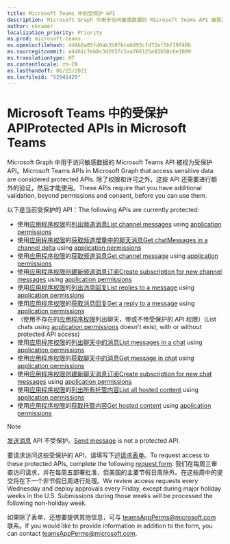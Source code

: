 ```yaml
---
title: Microsoft Teams 中的受保护 API
description: Microsoft Graph 中用于访问敏感数据的 Microsoft Teams API 被视为受保护 API。
author: nkramer
localization_priority: Priority
ms.prod: microsoft-teams
ms.openlocfilehash: dd4b2a85fd0ab3b9fbceb993cfd72ef5bf19f48b
ms.sourcegitcommit: e4461c7eb8c3d265fc1aa766125e81b58c6e1099
ms.translationtype: HT
ms.contentlocale: zh-CN
ms.lasthandoff: 06/15/2021
ms.locfileid: "52941429"
---
```

# <a name="protected-apis-in-microsoft-teams"></a><span data-ttu-id="7cfa8-103">Microsoft Teams 中的受保护 API</span><span class="sxs-lookup"><span data-stu-id="7cfa8-103">Protected APIs in Microsoft Teams</span></span>

<span data-ttu-id="7cfa8-104">Microsoft Graph 中用于访问敏感数据的 Microsoft Teams API 被视为受保护 API。</span><span class="sxs-lookup"><span data-stu-id="7cfa8-104">Microsoft Teams APIs in Microsoft Graph that access sensitive data are considered protected APIs.</span></span> <span data-ttu-id="7cfa8-105">除了权限和许可之外，这些 API 还需要进行额外的验证，然后才能使用。</span><span class="sxs-lookup"><span data-stu-id="7cfa8-105">These APIs require that you have additional validation, beyond permissions and consent, before you can use them.</span></span>


<span data-ttu-id="7cfa8-106">以下是当前受保护的 API：</span><span class="sxs-lookup"><span data-stu-id="7cfa8-106">The following APIs are currently protected:</span></span>
* <span data-ttu-id="7cfa8-107">使用[应用程序权限](auth/auth-concepts.md#microsoft-graph-permissions)的[列出频道消息](/graph/api/channel-list-messages)</span><span class="sxs-lookup"><span data-stu-id="7cfa8-107">[List channel messages](/graph/api/channel-list-messages) using [application permissions](auth/auth-concepts.md#microsoft-graph-permissions)</span></span>
* <span data-ttu-id="7cfa8-108">使用[应用程序权限](auth/auth-concepts.md#microsoft-graph-permissions)的[获取频道增量中的聊天消息](/graph/api/chatmessage-delta)</span><span class="sxs-lookup"><span data-stu-id="7cfa8-108">[Get chatMessages in a channel delta](/graph/api/chatmessage-delta) using [application permissions](auth/auth-concepts.md#microsoft-graph-permissions)</span></span>
* <span data-ttu-id="7cfa8-109">使用[应用程序权限](auth/auth-concepts.md#microsoft-graph-permissions)的[获取频道消息](/graph/api/chatmessage-get)</span><span class="sxs-lookup"><span data-stu-id="7cfa8-109">[Get channel message](/graph/api/chatmessage-get) using [application permissions](auth/auth-concepts.md#microsoft-graph-permissions)</span></span>
* <span data-ttu-id="7cfa8-110">使用[应用程序权限](auth/auth-concepts.md#microsoft-graph-permissions)[创建新频道消息订阅](/graph/api/subscription-post-subscriptions)</span><span class="sxs-lookup"><span data-stu-id="7cfa8-110">[Create subscription for new channel messages](/graph/api/subscription-post-subscriptions) using [application permissions](auth/auth-concepts.md#microsoft-graph-permissions)</span></span>
* <span data-ttu-id="7cfa8-111">使用[应用程序权限](auth/auth-concepts.md#microsoft-graph-permissions)的[列出消息回复](/graph/api/chatmessage-list-replies)</span><span class="sxs-lookup"><span data-stu-id="7cfa8-111">[List replies to a message](/graph/api/chatmessage-list-replies) using [application permissions](auth/auth-concepts.md#microsoft-graph-permissions)</span></span>
* <span data-ttu-id="7cfa8-112">使用[应用程序权限](auth/auth-concepts.md#microsoft-graph-permissions)的[获取消息回复](/graph/api/chatmessage-get)</span><span class="sxs-lookup"><span data-stu-id="7cfa8-112">[Get a reply to a message](/graph/api/chatmessage-get) using [application permissions](auth/auth-concepts.md#microsoft-graph-permissions)</span></span>
* <span data-ttu-id="7cfa8-113">（使用不存在的[应用程序权限](auth/auth-concepts.md#microsoft-graph-permissions)列出聊天，带或不带受保护的 API 权限）</span><span class="sxs-lookup"><span data-stu-id="7cfa8-113">(List chats using [application permissions](auth/auth-concepts.md#microsoft-graph-permissions) doesn't exist, with or without protected API access)</span></span>
* <span data-ttu-id="7cfa8-114">使用[应用程序权限](auth/auth-concepts.md#microsoft-graph-permissions)的[列出聊天中的消息](/graph/api/chat-list-messages)</span><span class="sxs-lookup"><span data-stu-id="7cfa8-114">[List messages in a chat](/graph/api/chat-list-messages) using [application permissions](auth/auth-concepts.md#microsoft-graph-permissions)</span></span>
* <span data-ttu-id="7cfa8-115">使用[应用程序权限](auth/auth-concepts.md#microsoft-graph-permissions)的[获取聊天中的消息](/graph/api/chatmessage-get)</span><span class="sxs-lookup"><span data-stu-id="7cfa8-115">[Get message in chat](/graph/api/chatmessage-get) using [application permissions](auth/auth-concepts.md#microsoft-graph-permissions)</span></span>
* <span data-ttu-id="7cfa8-116">使用[应用程序权限](auth/auth-concepts.md#microsoft-graph-permissions)[创建新聊天消息订阅](/graph/api/subscription-post-subscriptions)</span><span class="sxs-lookup"><span data-stu-id="7cfa8-116">[Create subscription for new chat messages](/graph/api/subscription-post-subscriptions) using [application permissions](auth/auth-concepts.md#microsoft-graph-permissions)</span></span>
* <span data-ttu-id="7cfa8-117">使用[应用程序权限](auth/auth-concepts.md#microsoft-graph-permissions)的[列出所有托管内容](/graph/api/chatmessage-list-hostedcontents)</span><span class="sxs-lookup"><span data-stu-id="7cfa8-117">[List all hosted content](/graph/api/chatmessage-list-hostedcontents) using [application permissions](auth/auth-concepts.md#microsoft-graph-permissions)</span></span>
* <span data-ttu-id="7cfa8-118">使用[应用程序权限](auth/auth-concepts.md#microsoft-graph-permissions)的[获取托管内容](/graph/api/chatmessagehostedcontent-get)</span><span class="sxs-lookup"><span data-stu-id="7cfa8-118">[Get hosted content](/graph/api/chatmessagehostedcontent-get) using [application permissions](auth/auth-concepts.md#microsoft-graph-permissions)</span></span>

>[!NOTE]
><span data-ttu-id="7cfa8-119">[发送消息](/graph/api/channel-post-messages) API 不受保护。</span><span class="sxs-lookup"><span data-stu-id="7cfa8-119">[Send message](/graph/api/channel-post-messages) is not a protected API.</span></span>

<span data-ttu-id="7cfa8-120">要请求访问这些受保护的 API，请填写下述[请求表单](https://aka.ms/teamsgraph/requestaccess)。</span><span class="sxs-lookup"><span data-stu-id="7cfa8-120">To request access to these protected APIs, complete the following [request form](https://aka.ms/teamsgraph/requestaccess).</span></span> <span data-ttu-id="7cfa8-121">我们在每周三审查访问请求，并在每周五部署批准，但美国的主要节假日周除外。在这些周中的提交将在下一个非节假日周进行处理。</span><span class="sxs-lookup"><span data-stu-id="7cfa8-121">We review access requests every Wednesday and deploy approvals every Friday, except during major holiday weeks in the U.S. Submissions during those weeks will be processed the following non-holiday week.</span></span>

<span data-ttu-id="7cfa8-122">如果除了表单，还想要提供其他信息，可与 [teamsAppPerms@microsoft.com](mailto:teamsAppPerms@microsoft.com) 联系。</span><span class="sxs-lookup"><span data-stu-id="7cfa8-122">If you would like to provide information in addition to the form, you can contact [teamsAppPerms@microsoft.com](mailto:teamsAppPerms@microsoft.com).</span></span>
